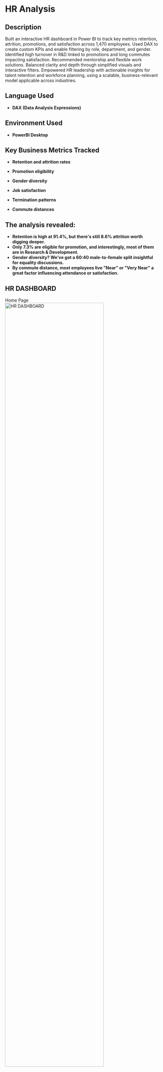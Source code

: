 <h1>HR Analysis</h1>



<h2>Description</h2>
Built an interactive HR dashboard in Power BI to track key metrics retention, attrition, promotions, and satisfaction across 1,470 employees. Used DAX to create custom KPIs and enable filtering by role, department, and gender. Identified high turnover in R&D linked to promotions and long commutes impacting satisfaction. Recommended mentorship and flexible work solutions. Balanced clarity and depth through simplified visuals and interactive filters. Empowered HR leadership with actionable insights for talent retention and workforce planning, using a scalable, business-relevant model applicable across industries.
<br />


<h2>Language Used</h2>

- <b>DAX (Data Analysis Expressions)</b> 


<h2>Environment Used </h2>

- <b>PowerBI Desktop</b>

<h2>Key Business Metrics Tracked </h2>

- <b>Retention and attrition rates</b>

- <b>Promotion eligibility</b>

- <b>Gender diversity</b>

- <b>Job satisfaction</b>

- <b>Termination patterns</b>

- <b>Commute distances</b>

<h2>The analysis revealed: </h2>

- <b>Retention is high at 91.4%, but there's still 8.6% attrition worth digging deeper.</b>
- <b>Only 7.3% are eligible for promotion, and interestingly, most of them are in Research & Development.</b>
- <b>Gender diversity? We’ve got a 60:40 male-to-female split insightful for equality discussions.</b>
- <b>By commute distance, most employees live "Near" or "Very Near" a great factor influencing attendance or satisfaction.</b>

<h2>HR DASHBOARD</h2>

<p align="left">
Home Page <br/>
<img src="https://imgur.com/MppH0OQ.png" height="80%" width="80%" alt="HR DASHBOARD"/>
<br />
<br />

  
Employees Page  <br/>
<img src="https://imgur.com/AxrVkmR.png" height="80%" width="80%" alt="HR DASHBOARD"/>
<br />
<br />

Details Page <br/>
<img src="https://imgur.com/WS5gzSF.png" height="80%" width="80%" alt="HR DASHBOARD"/>
<br />
<br />
</p>

<!--
 ```diff
- text in red
+ text in green
! text in orange
# text in gray
@@ text in purple (and bold)@@
```
--!>
